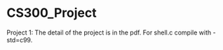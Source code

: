 # CS300_Project
Project 1:
  The detail of the project is in the pdf. For shell.c compile with -std=c99.
